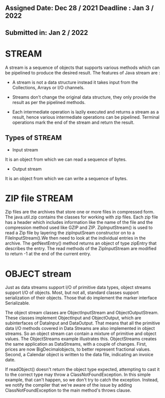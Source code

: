 ## Assigned Date: Dec 28 / 2021 Deadline : Jan  3 / 2022
## Submitted in: Jan 2 / 2022 

# STREAM

 A stream is a sequence of objects that supports various methods which can be pipelined to produce the desired result.
The features of Java stream are :
- A stream is not a data structure instead it takes input from the Collections, Arrays or I/O channels.
- Streams don’t change the original data structure, they only provide the result as per the pipelined methods.

- Each intermediate operation is lazily executed and returns a stream as a result, hence various intermediate operations can be pipelined. Terminal operations mark the end of the stream and return the result.


## Types of STREAM

- Input stream

 It is an object from which we can read a sequence of bytes.

- Output stream

 It is an object from which we can write a sequence of bytes.


# ZIP file STREAM

 Zip files are the archives that store one or more files in compressed form. The java.util.zip contains the classes for working with zip files. Each zip file has a header which includes information like the name of the file and the compression method used like GZIP and ZIP. ZipInputStream() is used to read a Zip file by layering the zipInputSream constructor on to a FileInputStream().We then need to look at the individual entries in the archive. The getNextEntry() method returns an object of type zipEntry that describes the entry. The read methods of the ZipInputStream are modified to return -1 at the end of the current entry.

# OBJECT stream

 Just as data streams support I/O of primitive data types, object streams support I/O of objects. Most, but not all, standard classes support serialization of their objects. Those that do implement the marker interface Serializable.

The object stream classes are ObjectInputStream and ObjectOutputStream. These classes implement ObjectInput and ObjectOutput, which are subinterfaces of DataInput and DataOutput. That means that all the primitive data I/O methods covered in Data Streams are also implemented in object streams. So an object stream can contain a mixture of primitive and object values. The ObjectStreams example illustrates this. ObjectStreams creates the same application as DataStreams, with a couple of changes. First, prices are now BigDecimalobjects, to better represent fractional values. Second, a Calendar object is written to the data file, indicating an invoice date.

If readObject() doesn't return the object type expected, attempting to cast it to the correct type may throw a ClassNotFoundException. In this simple example, that can't happen, so we don't try to catch the exception. Instead, we notify the compiler that we're aware of the issue by adding ClassNotFoundException to the main method's throws clause.
